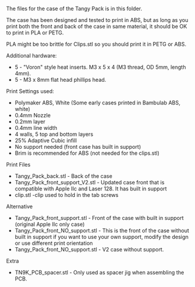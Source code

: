 The files for the case of the Tangy Pack is in this folder.  

The case has been designed and tested to print in ABS, but as long as you print both the front and back of the case in same material, it should be OK to print in PLA or PETG.  

PLA might be too brittle for Clips.stl so you should print it in PETG or ABS. 

Additional hardware:
  - 5 - "Voron" style heat inserts.  M3 x 5 x 4 (M3 thread, OD 5mm, length 4mm).  
  - 5 - M3 x 8mm flat head phillips head.

Print Settings used:
  - Polymaker ABS, White (Some early cases printed in Bambulab ABS, white)
  - 0.4mm Nozzle
  - 0.2mm layer
  - 0.4mm line width
  - 4 walls, 5 top and bottom layers
  - 25% Adaptive Cubic infill
  - No support needed (front case has built in support)
  - Brim is recommended for ABS (not needed for the clips.stl)

Print Files
  - Tangy_Pack_back.stl - Back of the case
  - Tangy_Pack_front_support_V2.stl - Updated case front that is compatible with Apple IIc and Laser 128.  It has built in support
  - clip.stl -clip used to hold in the tab screws

  Alternative
  - Tangy_Pack_front_support.stl - Front of the case with built in support (original Apple IIc only case)
  - Tangy_Pack_front_NO_support.stl - This is the front of the case without built in support if you want to use your own support, modify the design or use different print orientation
  - Tangy_Pack_front_NO_support.stl - V2 case without support.

Extra 
  - TN9K_PCB_spacer.stl - Only used as spacer jig when assembling the PCB.


  